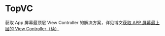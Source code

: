 # TopVC
获取 App 屏幕最顶层 View Controller 的解决方案，详见博文[获取 APP 屏幕最上层的 View Controller（续）](http://www.jianshu.com/p/eaadb4d397d6)
